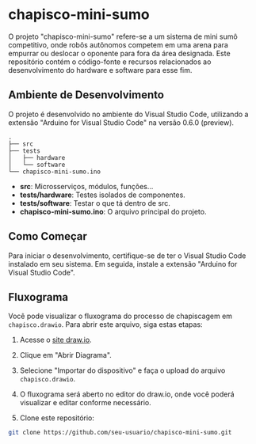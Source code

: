 # chapisco-mini-sumo

O projeto "chapisco-mini-sumo" refere-se a um sistema de mini sumô competitivo, onde robôs autônomos competem em uma arena para empurrar ou deslocar o oponente para fora da área designada. Este repositório contém o código-fonte e recursos relacionados ao desenvolvimento do hardware e software para esse fim.

## Ambiente de Desenvolvimento

O projeto é desenvolvido no ambiente do Visual Studio Code, utilizando a extensão "Arduino for Visual Studio Code" na versão 0.6.0 (preview).

```
.
├── src
├── tests
│   ├── hardware
│   └── software
└── chapisco-mini-sumo.ino
```

- **src**: Microsserviços, módulos, funções...
- **tests/hardware**: Testes isolados de componentes.
- **tests/software**: Testar o que tá dentro de src.
- **chapisco-mini-sumo.ino**: O arquivo principal do projeto.

## Como Começar

Para iniciar o desenvolvimento, certifique-se de ter o Visual Studio Code instalado em seu sistema. Em seguida, instale a extensão "Arduino for Visual Studio Code".

## Fluxograma

Você pode visualizar o fluxograma do processo de chapiscagem em `chapisco.drawio`. Para abrir este arquivo, siga estas etapas:

1. Acesse o [site draw.io](https://app.diagrams.net/).
2. Clique em "Abrir Diagrama".
3. Selecione "Importar do dispositivo" e faça o upload do arquivo `chapisco.drawio`.
4. O fluxograma será aberto no editor do draw.io, onde você poderá visualizar e editar conforme necessário.

1. Clone este repositório:

```bash
git clone https://github.com/seu-usuario/chapisco-mini-sumo.git
```
